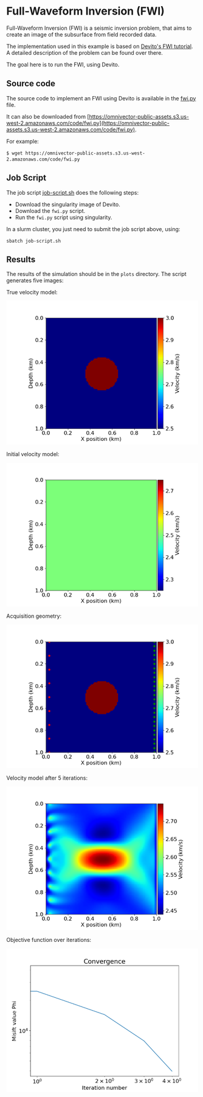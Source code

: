 # Full-Waveform Inversion (FWI)

Full-Waveform Inversion (FWI) is a seismic inversion problem, that aims to create an image of the subsurface from field recorded data.

The implementation used in this example is based on [Devito's FWI tutorial](https://github.com/devitocodes/devito/blob/master/examples/seismic/tutorials/03_fwi.ipynb). A detailed description of the problem can be found over there.

The goal here is to run the FWI, using Devito.

## Source code

The source code to implement an FWI using Devito is available in the [fwi.py](scripts/fwi.py) file.

It can also be downloaded from [https://omnivector-public-assets.s3.us-west-2.amazonaws.com/code/fwi.py](https://omnivector-public-assets.s3.us-west-2.amazonaws.com/code/fwi.py).

For example:

```
$ wget https://omnivector-public-assets.s3.us-west-2.amazonaws.com/code/fwi.py
```

## Job Script

The job script [job-script.sh](scripts/job-script.sh) does the following steps:

- Download the singularity image of Devito.
- Download the `fwi.py` script.
- Run the `fwi.py` script using singularity.

In a slurm cluster, you just need to submit the job script above, using:

```
sbatch job-script.sh
```

## Results

The results of the simulation should be in the `plots` directory. The script generates five images:

True velocity model:

![picture](img/true_model.png)

Initial velocity model:

![picture](img/initial_model.png)

Acquisition geometry:

![picture](img/acquisition_geometry.png)

Velocity model after 5 iterations:

![picture](img/result_model.png)

Objective function over iterations:

![picture](img/objective_function.png)
